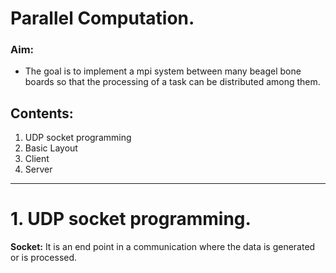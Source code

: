 <title>README</title>

# Parallel Computation.


### Aim:
- The goal is to implement a mpi system between many beagel bone boards so that the processing of a task can be distributed among them.

## Contents:

1. UDP socket programming
2. Basic Layout 
3. Client 
4. Server

---

# 1. UDP socket programming.


**Socket:** It is an end point in a communication where the data is generated or is processed.

